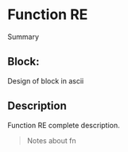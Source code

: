 # Function RE
Summary

## Block:
Design of block in ascii

## Description
Function RE complete description.
>Notes about fn
